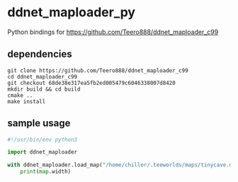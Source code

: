 # ddnet_maploader_py

Python bindings for https://github.com/Teero888/ddnet_maploader_c99

## dependencies

```
git clone https://github.com/Teero888/ddnet_maploader_c99
cd ddnet_maploader_c99
git checkout 68de38e317ea5fb2ed005479c6046338007d8420
mkdir build && cd build
cmake ..
make install
```

## sample usage

```python
#!/usr/bin/env python3

import ddnet_maploader

with ddnet_maploader.load_map("/home/chiller/.teeworlds/maps/tinycave.map") as map:
    print(map.width)
```
